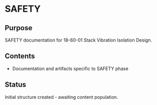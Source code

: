 # SAFETY

## Purpose
SAFETY documentation for 18-60-01 Stack Vibration Isolation Design.

## Contents
- Documentation and artifacts specific to SAFETY phase

## Status
Initial structure created - awaiting content population.
